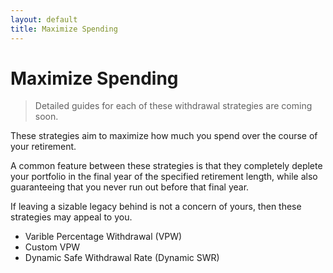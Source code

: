 ```yaml
---
layout: default
title: Maximize Spending
---
```


# Maximize Spending

> Detailed guides for each of these withdrawal strategies are coming soon.

These strategies aim to maximize how much you spend over the course of your
retirement.

A common feature between these strategies is that they completely deplete your
portfolio in the final year of the specified retirement length, while also
guaranteeing that you never run out before that final year.

If leaving a sizable legacy behind is not a concern of yours, then these
strategies may appeal to you.

- Varible Percentage Withdrawal (VPW)
- Custom VPW
- Dynamic Safe Withdrawal Rate (Dynamic SWR)

<!-- - [Varible Percentage Withdrawal (VPW)](../vpw)
- [Custom VPW](../custom-vpw)
- [Dynamic Safe Withdrawal Rate (Dynamic SWR)](../dynamic-swr) -->
